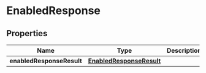 # EnabledResponse

## Properties
Name | Type | Description | Notes
------------ | ------------- | ------------- | -------------
**enabledResponseResult** | [**EnabledResponseResult**](EnabledResponseResult.md) |  |  [optional]

